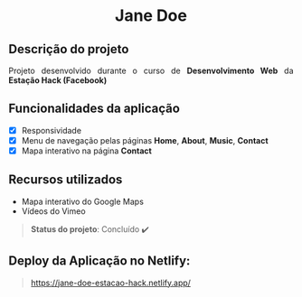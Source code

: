 <h1 align='center'> Jane Doe </h1>

## Descrição do projeto

<p align='justify'>Projeto desenvolvido durante o curso de <strong>Desenvolvimento Web</strong> da <strong>Estação Hack (Facebook)</strong></p>

## Funcionalidades da aplicação 
- [X] Responsividade
- [X] Menu de navegação pelas páginas **Home**, **About**, **Music**, **Contact**
- [X] Mapa interativo na página **Contact**

## Recursos utilizados
- Mapa interativo do Google Maps
- Vídeos do Vimeo

> **Status do projeto**: Concluído :heavy_check_mark:

## Deploy da Aplicação no Netlify: 
>https://jane-doe-estacao-hack.netlify.app/
